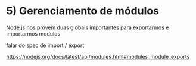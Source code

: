 # 5) Gerenciamento de módulos

Node.js nos provem duas globais importantes para exportarmos e importarmos modulos

falar do spec de import / export

https://nodejs.org/docs/latest/api/modules.html#modules_module_exports
